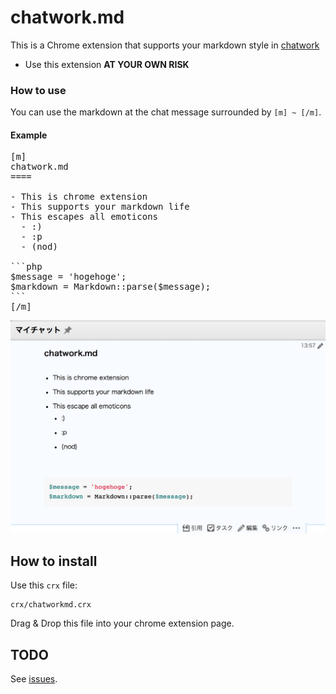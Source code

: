 chatwork.md
===========

This is a Chrome extension that supports your markdown style in [chatwork](http://www.chatwork.com/ja/)

- Use this extension __AT YOUR OWN RISK__

### How to use

You can use the markdown at the chat message surrounded by `[m] ~ [/m]`.

#### Example

<pre>
[m]
chatwork.md
====

- This is chrome extension
- This supports your markdown life
- This escapes all emoticons
  - :)
  - :p
  - (nod)

```php
$message = 'hogehoge';
$markdown = Markdown::parse($message);
```
[/m]
</pre>

![Sample usage for chatwork.md](/image/example-01.png)

## How to install

Use this `crx` file:

```
crx/chatworkmd.crx
```

Drag & Drop this file into your chrome extension page.

## TODO

See [issues](https://github.com/tan-yuki/chatwork.md/issues).

